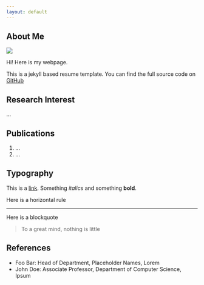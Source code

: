 ```yaml
---
layout: default
---
```


## About Me

<img class="profile-picture" src="sherlock.jpg">

Hi! Here is my webpage.

This is a jekyll based resume template. You can find the full source code on [GitHub](https://github.com/bk2dcradle/researcher)

## Research Interest

...

## Publications

1. ...
2. ...

## Typography

This is a [link](http://google.com). Something *italics* and something **bold**.


Here is a horizontal rule

---

Here is a blockquote

> To a great mind, nothing is little

## References

* Foo Bar: Head of Department, Placeholder Names, Lorem
* John Doe: Associate Professor, Department of Computer Science, Ipsum
